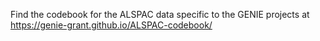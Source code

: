 Find the codebook for the ALSPAC data specific to the GENIE projects at https://genie-grant.github.io/ALSPAC-codebook/

